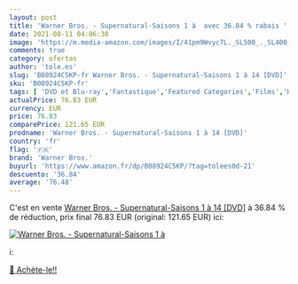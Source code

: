 ```yaml
---
layout: post
title: 'Warner Bros. - Supernatural-Saisons 1 à  avec 36.84 % rabais '
date: 2021-08-11 04:06:38
image: 'https://m.media-amazon.com/images/I/41pm9Wvyc7L._SL500_._SL400_.jpg'
comments: true
category: ofertas
author: 'tole.es'
slug: 'B08924C5KP-fr Warner Bros. - Supernatural-Saisons 1 à 14 [DVD]'
sku: 'B08924C5KP-fr'
tags: [ 'DVD et Blu-ray','Fantastique','Featured Categories','Films','Horreur et épouvante','Séries TV','warner bros.', ]
actualPrice: 76.83 EUR
currency: EUR
price: 76.83
comparePrice: 121.65 EUR
prodname: 'Warner Bros. - Supernatural-Saisons 1 à 14 [DVD]'
country: 'fr'
flag: '🇫🇷'
brand: 'Warner Bros.'
buyurl: 'https://www.amazon.fr/dp/B08924C5KP/?tag=tolees0d-21'
descuento: '36.84'
average: '76.48'
---
```


C'est en vente [Warner Bros. - Supernatural-Saisons 1 à 14 [DVD]](https://www.amazon.fr/dp/B08924C5KP/?tag=tolees0d-21)  à  36.84 % de réduction, prix final  76.83 EUR (original: 121.65 EUR) ici:

[![Warner Bros. - Supernatural-Saisons 1 à ](https://m.media-amazon.com/images/I/41pm9Wvyc7L._SL500_._SL400_.jpg)](https://www.amazon.fr/dp/B08924C5KP/?tag=tolees0d-21)

ℹ️:


[🛒 Achète-le!!](https://www.amazon.fr/dp/B08924C5KP/?tag=tolees0d-21)
